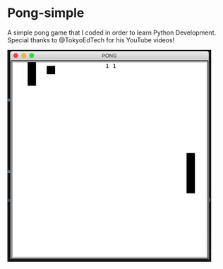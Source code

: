 # Pong-simple

A simple pong game that I coded in order to learn Python Development. Special thanks to @TokyoEdTech for his YouTube videos!

![Gif of Pong Game](ponggif.gif)
